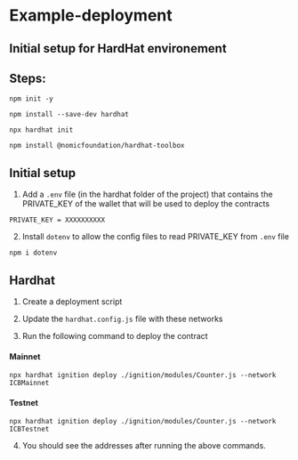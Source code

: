 # Example-deployment

## Initial setup for HardHat environement

## Steps:

```
npm init -y
```

```
npm install --save-dev hardhat
```

```
npx hardhat init
```

```
npm install @nomicfoundation/hardhat-toolbox
```

## Initial setup

1. Add a `.env` file (in the hardhat folder of the project) that contains the PRIVATE_KEY of the wallet that will be used to deploy the contracts

```
PRIVATE_KEY = XXXXXXXXXX
```

2. Install `dotenv` to allow the config files to read PRIVATE_KEY from `.env` file

```
npm i dotenv
```

## Hardhat

1. Create a deployment script


2. Update the `hardhat.config.js` file with these networks


3. Run the following command to deploy the contract

#### Mainnet
```
npx hardhat ignition deploy ./ignition/modules/Counter.js --network ICBMainnet
```


#### Testnet
```
npx hardhat ignition deploy ./ignition/modules/Counter.js --network ICBTestnet
```

4. You should see the addresses after running the above commands.
